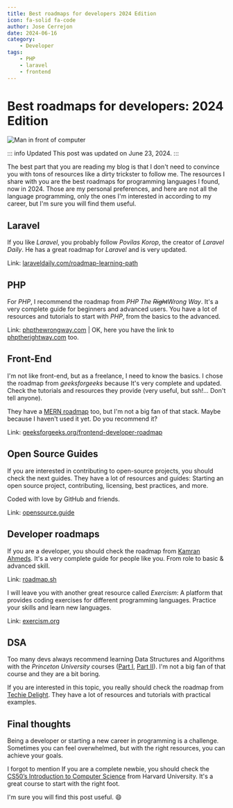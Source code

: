 ```yaml
---
title: Best roadmaps for developers 2024 Edition
icon: fa-solid fa-code
author: Jose Cerrejon
date: 2024-06-16
category:
    - Developer
tags:
    - PHP
    - laravel
    - frontend
---
```


# Best roadmaps for developers: 2024 Edition

![Man in front of computer](/images/2024/06/roadmaps.jpg "Generated with Dall-E")

::: info Updated
This post was updated on June 23, 2024.
:::

The best part that you are reading my blog is that I don't need to convince you with tons of resources like a dirty trickster to follow me. The resources I share with you are the best roadmaps for programming languages I found, now in 2024. Those are my personal preferences, and here are not all the language programming, only the ones I'm interested in according to my career, but I'm sure you will find them useful.

## Laravel

If you like _Laravel_, you probably follow _Povilas Korop_, the creator of _Laravel Daily_. He has a great roadmap for _Laravel_ and is very updated.

Link: [laraveldaily.com/roadmap-learning-path](https://laraveldaily.com/roadmap-learning-path)

## PHP

For _PHP_, I recommend the roadmap from _PHP The ~~Right~~Wrong Way_. It's a very complete guide for beginners and advanced users. You have a lot of resources and tutorials to start with _PHP_, from the basics to the advanced.

Link: [phpthewrongway.com](https://phpthewrongway.com) | OK, here you have the link to [phptherightway.com](https://phptherightway.com) too.

## Front-End

I'm not like front-end, but as a freelance, I need to know the basics. I chose the roadmap from _geeksforgeeks_ because It's very complete and updated. Check the tutorials and resources they provide (very useful, but ssh!... Don't tell anyone).

They have a [MERN roadmap](https://www.geeksforgeeks.org/mern-stack-development-roadmap/) too, but I'm not a big fan of that stack. Maybe because I haven't used it yet. Do you recommend it?

Link: [geeksforgeeks.org/frontend-developer-roadmap](https://www.geeksforgeeks.org/frontend-developer-roadmap)

## Open Source Guides

If you are interested in contributing to open-source projects, you should check the next guides. They have a lot of resources and guides: Starting an open source project, contributing, licensing, best practices, and more.

Coded with love by GitHub and friends.

Link: [opensource.guide](https://opensource.guide)

## Developer roadmaps

If you are a developer, you should check the roadmap from [Kamran Ahmeds](https://kamranahmed.info/). It's a very complete guide for people like you. From role to basic & advanced skill.

Link: [roadmap.sh](https://roadmap.sh)

I will leave you with another great resource called _Exercism_: A platform that provides coding exercises for different programming languages. Practice your skills and learn new languages.

Link: [exercism.org](https://exercism.org)

## DSA

Too many devs always recommend learning Data Structures and Algorithms with the _Princeton University_ courses ([Part I](https://www.coursera.org/learn/algorithms-part1), [Part II](https://www.coursera.org/learn/algorithms-part2)). I'm not a big fan of that course and they are a bit boring.

If you are interested in this topic, you really should check the roadmap from [Techie Delight](https://www.techiedelight.com/data-structures-and-algorithms-problems/). They have a lot of resources and tutorials with practical examples.

## Final thoughts

Being a developer or starting a new career in programming is a challenge. Sometimes you can feel overwhelmed, but with the right resources, you can achieve your goals.

I forgot to mention If you are a complete newbie, you should check the [CS50’s Introduction to Computer Science](https://cs50.harvard.edu/x/2024/weeks/0/) from Harvard University. It's a great course to start with the right foot.

I'm sure you will find this post useful. :smile:
